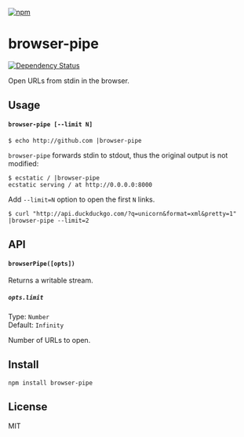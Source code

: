 [![npm](https://nodei.co/npm/browser-pipe.png)](https://npmjs.com/package/browser-pipe)

# browser-pipe

[![Dependency Status][david-badge]][david]

Open URLs from stdin in the browser.

[david]: https://david-dm.org/eush77/browser-pipe
[david-badge]: https://david-dm.org/eush77/browser-pipe.png

## Usage

#### `browser-pipe [--limit N]`

```
$ echo http://github.com |browser-pipe
```

`browser-pipe` forwards stdin to stdout, thus the original output is not modified:

```
$ ecstatic / |browser-pipe
ecstatic serving / at http://0.0.0.0:8000
```

Add `--limit=N` option to open the first `N` links.

```
$ curl "http://api.duckduckgo.com/?q=unicorn&format=xml&pretty=1" |browser-pipe --limit=2
```

## API

#### `browserPipe([opts])`

Returns a writable stream.

##### `opts.limit`

Type: `Number`<br>
Default: `Infinity`

Number of URLs to open.

## Install

```
npm install browser-pipe
```

## License

MIT
